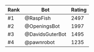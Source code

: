 Rank|Bot|Rating
---|---|---
#1|@RaspFish|2497
#2|@OpeningsBot|1997
#3|@DavidsGuterBot|1495
#4|@pawnrobot|1235
